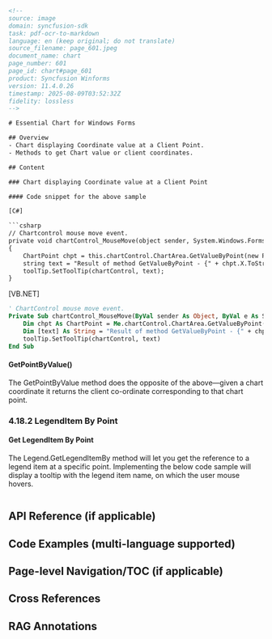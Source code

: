```html
<!-- 
source: image
domain: syncfusion-sdk
task: pdf-ocr-to-markdown
language: en (keep original; do not translate)
source_filename: page_601.jpeg
document_name: chart
page_number: 601
page_id: chart#page_601
product: Syncfusion Winforms
version: 11.4.0.26
timestamp: 2025-08-09T03:52:32Z
fidelity: lossless
-->

# Essential Chart for Windows Forms

## Overview
- Chart displaying Coordinate value at a Client Point.
- Methods to get Chart value or client coordinates.

## Content

### Chart displaying Coordinate value at a Client Point

#### Code snippet for the above sample

[C#]

```csharp
// Chartcontrol mouse move event.
private void chartControl_MouseMove(object sender, System.Windows.Forms.MouseEventArgs e)
{
    ChartPoint chpt = this.chartControl.ChartArea.GetValueByPoint(new Point(e.X, e.Y));
    string text = "Result of method GetValueByPoint - {" + chpt.X.ToString() + "," + chpt.YValues[0].ToString() + "}";
    toolTip.SetToolTip(chartControl, text);
}
```

[VB.NET]

```vb
' ChartControl mouse move event.
Private Sub chartControl_MouseMove(ByVal sender As Object, ByVal e As System.Windows.Forms.MouseEventArgs)
    Dim chpt As ChartPoint = Me.chartControl.ChartArea.GetValueByPoint(New Point(e.X, e.Y))
    Dim [text] As String = "Result of method GetValueByPoint - {" + chpt.X.ToString() + "," + chpt.YValues(0).ToString() + "}"
    toolTip.SetToolTip(chartControl, text)
End Sub
```

#### GetPointByValue()

The GetPointByValue method does the opposite of the above—given a chart coordinate it returns the client co-ordinate corresponding to that chart point.

### 4.18.2 LegendItem By Point

#### Get LegendItem By Point

The Legend.GetLegendItemBy method will let you get the reference to a legend item at a specific point. Implementing the below code sample will display a tooltip with the legend item name, on which the user mouse hovers.

```csharp
```

## API Reference (if applicable)

## Code Examples (multi-language supported)

## Page-level Navigation/TOC (if applicable)

## Cross References

## RAG Annotations
<!-- tags: [Syncfusion Winforms, Chart] keywords: [MouseMove, ChartPoint, GetValueByPoint, GetPointByValue, Legend, GetLegendItemBy, Tooltip] -->
```
